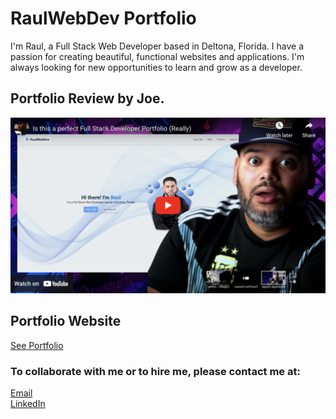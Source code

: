 # RaulWebDev Portfolio

I'm Raul, a Full Stack Web Developer based in Deltona, Florida. I have a passion for creating beautiful, functional websites and applications. I'm always looking for new opportunities to learn and grow as a developer.

## Portfolio Review by Joe.
[![BookMe YouTube](portfolio.png)](https://www.youtube.com/embed/wVpXwNtIJL0)

## Portfolio Website
[See Portfolio](https://raulwebdev.com)

### To collaborate with me or to hire me, please contact me at:  
[Email](mailto:rauljimenezengineer@gmail.com)  
[LinkedIn](https://www.linkedin.com/in/raul-jimenez-778b2a196/)